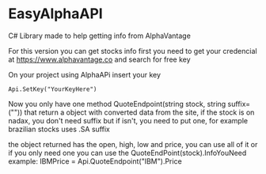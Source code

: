 # EasyAlphaAPI
C# Library made to help getting info from AlphaVantage

For this version you can get stocks info 
first you need to get your credencial at https://www.alphavantage.co and search for free key

On your project using AlphaAPi insert your key 
```
Api.SetKey("YourKeyHere") 
```

Now you only have one method QuoteEndpoint(string stock, string suffix=("")) that return a object with converted data from the site, if the stock is on nadax, you don't need suffix
but if isn't, you need to put one, for example brazilian stocks uses .SA suffix

the object returned has the open, high, low and price, you can use all of it or if you only need one you can use the QuoteEndPoint(stock).InfoYouNeed
example: IBMPrice = Api.QuoteEndpoint("IBM").Price
